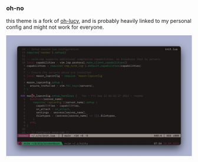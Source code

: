 ### oh-no

this theme is a fork of [oh-lucy](https://github.com/Yazeed1s/oh-lucy.nvim), and is probably heavily linked to my personal config and might not work for everyone.

<img src='screenshots/ohno.png'>
